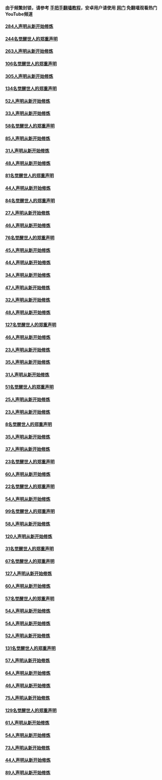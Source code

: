 #### 由于频繁封锁，请参考 [手把手翻墙教程](https://github.com/gfw-breaker/guides/wiki/)，安卓用户请使用 [网门](https://github.com/gfw-breaker/nogfw/blob/master/dl.md?t=03310700) 免翻墙观看热门YouTube频道 

#### [284人声明从新开始修炼](../pages/91/422707.md?t=03310700) 

#### [244名觉醒世人的郑重声明](../pages/91/422706.md?t=03310700) 

#### [263人声明从新开始修炼](../pages/91/422553.md?t=03310700) 

#### [106名觉醒世人的郑重声明](../pages/91/422552.md?t=03310700) 

#### [305人声明从新开始修炼](../pages/91/422153.md?t=03310700) 

#### [134名觉醒世人的郑重声明](../pages/91/422152.md?t=03310700) 

#### [52人声明从新开始修炼](../pages/91/421846.md?t=03310700) 

#### [33人声明从新开始修炼](../pages/91/421804.md?t=03310700) 

#### [58名觉醒世人的郑重声明](../pages/91/421845.md?t=03310700) 

#### [85人声明从新开始修炼](../pages/91/421769.md?t=03310700) 

#### [31人声明从新开始修炼](../pages/91/421763.md?t=03310700) 

#### [48人声明从新开始修炼](../pages/91/421605.md?t=03310700) 

#### [81名觉醒世人的郑重声明](../pages/91/421656.md?t=03310700) 

#### [44人声明从新开始修炼](../pages/91/421544.md?t=03310700) 

#### [84名觉醒世人的郑重声明](../pages/91/421543.md?t=03310700) 

#### [27人声明从新开始修炼](../pages/91/421465.md?t=03310700) 

#### [46人声明从新开始修炼](../pages/91/421454.md?t=03310700) 

#### [76名觉醒世人的郑重声明](../pages/91/421453.md?t=03310700) 

#### [45人声明从新开始修炼](../pages/91/421452.md?t=03310700) 

#### [44人声明从新开始修炼](../pages/91/421422.md?t=03310700) 

#### [34人声明从新开始修炼](../pages/91/421322.md?t=03310700) 

#### [47人声明从新开始修炼](../pages/91/421264.md?t=03310700) 

#### [32人声明从新开始修炼](../pages/91/421225.md?t=03310700) 

#### [48人声明从新开始修炼](../pages/91/421202.md?t=03310700) 

#### [127名觉醒世人的郑重声明](../pages/91/421224.md?t=03310700) 

#### [46人声明从新开始修炼](../pages/91/421203.md?t=03310700) 

#### [23人声明从新开始修炼](../pages/91/421138.md?t=03310700) 

#### [35人声明从新开始修炼](../pages/91/421122.md?t=03310700) 

#### [31人声明从新开始修炼](../pages/91/421081.md?t=03310700) 

#### [51名觉醒世人的郑重声明](../pages/91/421080.md?t=03310700) 

#### [25人声明从新开始修炼](../pages/91/421020.md?t=03310700) 

#### [23人声明从新开始修炼](../pages/91/420884.md?t=03310700) 

#### [8名觉醒世人的郑重声明](../pages/91/420883.md?t=03310700) 

#### [35人声明从新开始修炼](../pages/91/420809.md?t=03310700) 

#### [37人声明从新开始修炼](../pages/91/420766.md?t=03310700) 

#### [23名觉醒世人的郑重声明](../pages/91/420765.md?t=03310700) 

#### [60人声明从新开始修炼](../pages/91/420727.md?t=03310700) 

#### [22名觉醒世人的郑重声明](../pages/91/420726.md?t=03310700) 

#### [54人声明从新开始修炼](../pages/91/420529.md?t=03310700) 

#### [99名觉醒世人的郑重声明](../pages/91/420528.md?t=03310700) 

#### [58人声明从新开始修炼](../pages/91/420198.md?t=03310700) 

#### [120人声明从新开始修炼](../pages/91/420141.md?t=03310700) 

#### [31名觉醒世人的郑重声明](../pages/91/420197.md?t=03310700) 

#### [67名觉醒世人的郑重声明](../pages/91/420140.md?t=03310700) 

#### [127人声明从新开始修炼](../pages/91/420082.md?t=03310700) 

#### [60人声明从新开始修炼](../pages/91/420081.md?t=03310700) 

#### [57名觉醒世人的郑重声明](../pages/91/420080.md?t=03310700) 

#### [54人声明从新开始修炼](../pages/91/419533.md?t=03310700) 

#### [54人声明从新开始修炼](../pages/91/419532.md?t=03310700) 

#### [52人声明从新开始修炼](../pages/91/419531.md?t=03310700) 

#### [131名觉醒世人的郑重声明](../pages/91/419530.md?t=03310700) 

#### [57人声明从新开始修炼](../pages/91/419430.md?t=03310700) 

#### [64人声明从新开始修炼](../pages/91/419429.md?t=03310700) 

#### [46人声明从新开始修炼](../pages/91/419428.md?t=03310700) 

#### [75人声明从新开始修炼](../pages/91/419427.md?t=03310700) 

#### [129名觉醒世人的郑重声明](../pages/91/419426.md?t=03310700) 

#### [61人声明从新开始修炼](../pages/91/419198.md?t=03310700) 

#### [54人声明从新开始修炼](../pages/91/419197.md?t=03310700) 

#### [73人声明从新开始修炼](../pages/91/419196.md?t=03310700) 

#### [44人声明从新开始修炼](../pages/91/419075.md?t=03310700) 

#### [89人声明从新开始修炼](../pages/91/419074.md?t=03310700) 

